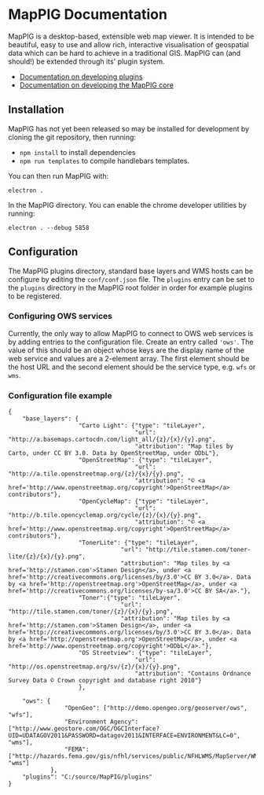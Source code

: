 
# MapPIG Documentation

MapPIG is a desktop-based, extensible web map viewer. It is intended to be beautiful, easy to use and
allow rich, interactive visualisation of geospatial data which can be hard to achieve in a traditional GIS.
MapPIG can (and should!) be extended through its' plugin system.

- [Documentation on developing plugins](plugins.md)
- [Documentation on developing the MapPIG core](core.md)


## Installation

MapPIG has not yet been released so may be installed for development by cloning the git repository, then running:

-   `npm install` to install dependencies
- `npm run templates` to compile handlebars templates.

You can then run MapPIG with:

    electron .

In the MapPIG directory. You can enable the chrome developer utilities by running:

    electron . --debug 5858

## Configuration

The MapPIG plugins directory, standard base layers and WMS hosts can be configure by editing the `conf/conf.json` file.
The `plugins` entry can be set to the `plugins` directory in the MapPIG root folder in order for example plugins to be registered.

### Configuring OWS services

Currently, the only way to allow MapPIG to connect to OWS web services is by adding entries to the configuration file. Create an entry called `'ows'`. The value of this should be an object whose keys are 
the display name of the web service and values are a 2-element array. The first element should be the host URL and the second element should be the service type, e.g. `wfs` or `wms`. 

### Configuration file example

    {
        "base_layers": {
                        "Carto Light": {"type": "tileLayer",
                                        "url": "http://a.basemaps.cartocdn.com/light_all/{z}/{x}/{y}.png",
                                        "attribution": "Map tiles by Carto, under CC BY 3.0. Data by OpenStreetMap, under ODbL"},
                        "OpenStreetMap": {"type": "tileLayer",
                                        "url": "http://a.tile.openstreetmap.org/{z}/{x}/{y}.png",
                                        "attribution": "© <a href='http://www.openstreetmap.org/copyright'>OpenStreetMap</a> contributors"},
                        "OpenCycleMap": {"type": "tileLayer",
                                        "url": "http://b.tile.opencyclemap.org/cycle/{z}/{x}/{y}.png",
                                        "attribution": "© <a href='http://www.openstreetmap.org/copyright'>OpenStreetMap</a> contributors"},
                        "TonerLite": {"type": "tileLayer",
                                    "url": "http://tile.stamen.com/toner-lite/{z}/{x}/{y}.png",
                                    "attribution": "Map tiles by <a href='http://stamen.com'>Stamen Design</a>, under <a href='http://creativecommons.org/licenses/by/3.0'>CC BY 3.0</a>. Data by <a href='http://openstreetmap.org'>OpenStreetMap</a>, under <a href='http://creativecommons.org/licenses/by-sa/3.0'>CC BY SA</a>."},
                        "Toner":{"type": "tileLayer",
                                    "url": "http://tile.stamen.com/toner/{z}/{x}/{y}.png",
                                    "attribution": "Map tiles by <a href='http://stamen.com'>Stamen Design</a>, under <a href='http://creativecommons.org/licenses/by/3.0'>CC BY 3.0</a>. Data by <a href='http://openstreetmap.org'>OpenStreetMap</a>, under <a href='http://www.openstreetmap.org/copyright'>ODbL</a>."},
                        "OS Streetview": {"type": "tileLayer",
                                        "url": "http://os.openstreetmap.org/sv/{z}/{x}/{y}.png",
                                        "attribution": "Contains Ordnance Survey Data © Crown copyright and database right 2010"}                   
                        },
                        
        "ows": {
                    "OpenGeo": ["http://demo.opengeo.org/geoserver/ows", "wfs"],
                    "Environment Agency": ["http://www.geostore.com/OGC/OGCInterface?UID=UDATAGOV2011&PASSWORD=datagov2011&INTERFACE=ENVIRONMENT&LC=0", "wms"],
                    "FEMA": ["http://hazards.fema.gov/gis/nfhl/services/public/NFHLWMS/MapServer/WMSServer", "wms"]                
                },
        "plugins": "C:/source/MapPIG/plugins"
    }



